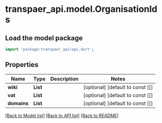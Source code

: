 # transpaer_api.model.OrganisationIds

## Load the model package
```dart
import 'package:transpaer_api/api.dart';
```

## Properties
Name | Type | Description | Notes
------------ | ------------- | ------------- | -------------
**wiki** | **List<String>** |  | [optional] [default to const []]
**vat** | **List<String>** |  | [optional] [default to const []]
**domains** | **List<String>** |  | [optional] [default to const []]

[[Back to Model list]](../README.md#documentation-for-models) [[Back to API list]](../README.md#documentation-for-api-endpoints) [[Back to README]](../README.md)


